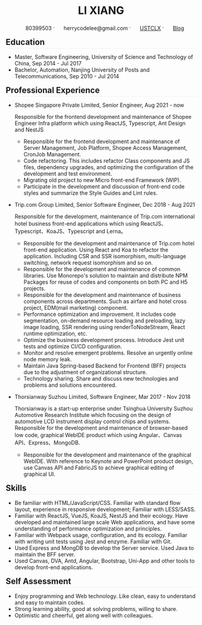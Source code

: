  <center>
     <h1>LI XIANG</h1>
     <div>
         <span>
             <img src="../assets/phone-solid.svg" width="16px" style="vertical-align:middle">
             <span style="vertical-align:middle">80399503</span>
         </span>
         ·
         <span>
             <img src="../assets/envelope-solid.svg" width="16px" style="vertical-align:middle">
             <span style="vertical-align:middle">herrycodelee@gmail.com</span>
         </span>
         ·
         <span>
             <img src="../assets/github-brands.svg" width="16px" style="vertical-align:middle">
             <a href="https://github.com/USTCLX" style="vertical-align:middle">USTCLX</a>
         </span>
         ·
         <span>
             <img src="../assets/rss-solid.svg" width="16px" style="vertical-align:middle">
             <a href="https://ustclx.github.io/" style="vertical-align:middle">Blog</a>
         </span>
     </div>
 </center>

<h2 style="margin:16px 0 0 0;padding-bottom:3px;border-bottom:1px solid rgb(238, 238, 238)">
    <span style="vertical-align:middle">Education</span>
</h2>

- Master, Software Engineering, University of Science and Technology of China, Sep 2014 - Jul 2017
- Bachelor, Automation, Nanjing University of Posts and Telecommunications, Sep 2010 - Jul 2014

<h2 style="margin:16px 0 0 0;padding-bottom:3px;border-bottom:1px solid rgb(238, 238, 238)">
    <span style="vertical-align:middle">Professional Experience</span>
</h2>

- Shopee Singapore Private Limited, Senior Engineer, Aug 2021 - now

  Responsible for the frontend development and maintenance of Shopee Engineer Infra platform which using ReactJS, Typescript, Ant Design and NestJS

  - Responsible for the frontend development and maintenance of Server Management, Job Platform, Shopee Access Management, CronJob Management.
  - Code refactoring. This includes refactor Class components and JS files, dependency upgrades, and optimizing the configuration of the development and test environment.
  - Migrating old project to new Micro front-end Framework (WIP).
  - Participate in the development and discussion of front-end code styles and summarize the Style Guides and Lint rules.

- Trip.com Group Limited, Senior Software Engineer, Dec 2018 - Aug 2021

  Responsible for the development, maintenance of Trip.com international hotel business front-end applications which using ReactJS、Typescript、KoaJS、Typescript and Lerna。

  - Responsible for the development and maintenance of Trip.com hotel front-end application. Using React and Koa to refactor the application. Including CSR and SSR isomorphism, multi-language switching, network request isomorphism and so on.
  - Responsible for the development and maintenance of common libraries. Use Monorepo's solution to maintain and distribute NPM Packages for reuse of codes and components on both PC and H5 projects.
  - Responsible for the development and maintenance of business components across departments. Such as airfare and hotel cross project, EDM(mail marketing) component.
  - Performance optimization and improvement. It includes code segmentation, on-demand resource loading and preloading, lazy image loading, SSR rendering using renderToNodeStream, React runtime optimization, etc.
  - Optimize the business development process. Introduce Jest unit tests and optimize CI/CD configuration.
  - Monitor and resolve emergent problems. Resolve an urgently online node memory leak.
  - Maintain Java Spring-based Backend for Frontend (BFF) projects due to the adjustment of organizational structure.
  - Technology sharing. Share and discuss new technologies and problems and solutions encountered.

- Thorsianway Suzhou Limited, Software Engineer, Mar 2017 - Nov 2018

  Thorsianway is a start-up enterprise under Tsinghua University Suzhou Automotive Research Institute which focusing on the design of automotive LCD instrument display control chips and systems.
  Responsible for the development and maintenance of browser-based low code, graphical WebIDE product which using Angular、Canvas API、Express、MongoDB.

  - Responsible for the development and maintenance of the graphical WebIDE. With reference to Keynote and PowerPoint product design, use Canvas API and FabricJS to achieve graphical editing of graphical UI.

<h2 style="margin:16px 0 0 0;padding-bottom:3px;border-bottom:1px solid rgb(238, 238, 238)">
    <span style="vertical-align:middle">Skills</span>
</h2>

- Be familiar with HTML/JavaScript/CSS. Familiar with standard flow layout, experience in responsive development; Familiar with LESS/SASS.
- Familiar with ReactJS, VueJS, KoaJS, NestJS and their ecology. Have developed and maintained large scale Web applications, and have some understanding of performance optimization and principles.
- Familiar with Webpack usage, configuration, and its ecology. Familiar with writing unit tests using Jest and enzyme. Familiar with Git.
- Used Express and MongDB to develop the Server service. Used Java to maintain the BFF server.
- Used Canvas, DVA, Antd, Angular, Bootstrap, Uni-App and other tools to develop front-end applications.

<h2 style="margin:16px 0 0 0;padding-bottom:3px;border-bottom:1px solid rgb(238, 238, 238)">
    <span style="vertical-align:middle">Self Assessment</span>
</h2>

- Enjoy programming and Web technology. Like clean, easy to understand and easy to maintain codes.
- Strong learning ability, good at solving problems, willing to share.
- Optimistic and cheerful, get along well with colleagues.
